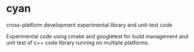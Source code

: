 # cyan
cross-platform development experimental library and unit-test code

Experimental code using cmake and googletest for build management and unit test of
c++ code library running on multiple platforms.
